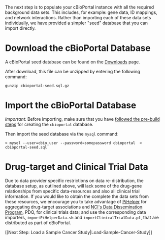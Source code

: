 The next step is to populate your cBioPortal instance with all the required background data sets.  This includes, for example:  gene data, ID mappings, and network interactions.  Rather than importing each of these data sets individually, we have provided a simpler "seed" database that you can import directly.

# Download the cBioPortal Database

A cBioPortal seed database can be found on the [Downloads](Downloads.md#seed-database) page.

After download, this file can be unzipped by entering the following command:

    gunzip cbioportal-seed.sql.gz

# Import the cBioPortal Database

*Important:*  Before importing, make sure that you have [followed the pre-build steps](Pre-Build-Steps.md#prepare_database) for creating the `cbioportal` database.  

Then import the seed database via the `mysql` command:

    > mysql --user=cbio_user --password=somepassword cbioportal  < cbioportal-seed.sql

# Drug-target and Clinical Trial Data

Due to data provider specific restrictions on data re-distribution, the database setup, as outlined above, will lack some of the drug-gene relationships from specific data-resources and also all clinical trial information. If you would like to obtain the complete the data sets from these resources, we encourage you to take advantage of [PiHelper](http://bitbucket.org/armish/pihelper) for aggregating drug-target associations and [NCI's Data Dissemination Program](http://www.cancer.gov/publications/pdq), PDQ, for clinical trials data; and use the corresponding data importers, `importPiHelperData.sh` and `importClinicalTrialData.pl`, that are distributed as part of cBioPortal.

[[Next Step: Load a Sample Cancer Study|Load-Sample-Cancer-Study]]